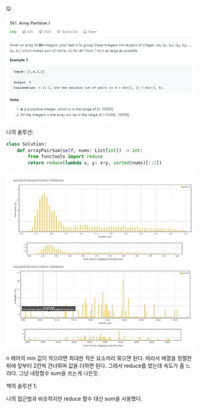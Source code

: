 Q:

![](./Figure/561(1).JPG)



나의 솔루션:

```python 
class Solution:
    def arrayPairSum(self, nums: List[int]) -> int:
        from functools import reduce
        return reduce(lambda x, y: x+y, sorted(nums)[::2])
```



![](./Figure/561(2).JPG)



n 페어의 min 값이 작으려면 최대한 작은 요소끼리 묶으면 된다. 따라서 배열을 정렬한 뒤에 앞부터 2칸씩 건너뛰며 값을 더하면 된다.  그래서 reduce를 썼는데 속도가 좀 느리다. 그냥 내장함수 sum을 쓰는게 나은듯.



책의 솔루션 1:

나의 접근법과 비슷하지만 reduce 함수 대신 sum을 사용했다.



